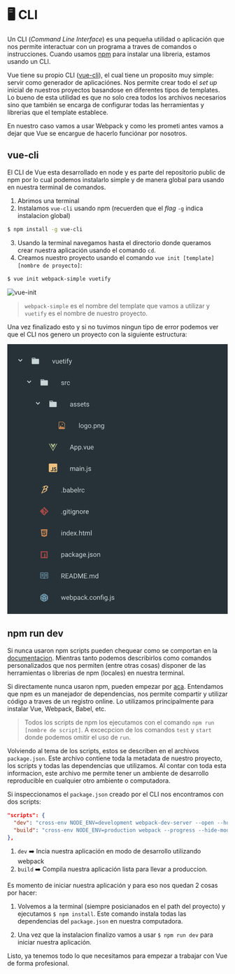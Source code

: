 # 🖥 CLI

Un CLI (*Command Line Interface*) es una pequeña utilidad o aplicación que nos permite interactuar con un programa a traves de comandos o instrucciones. Cuando usamos [npm]() para instalar una libreria, estamos usando un CLI.

Vue tiene su propio CLI ([vue-cli](https://github.com/vuejs/vue-cli)), el cual tiene un proposito muy simple: servir como generador de aplicaciónes. Nos permite crear todo el *set up* inicial de nuestros proyectos basandose en diferentes tipos de templates. Lo bueno de esta utilidad es que no solo crea todos los archivos necesarios sino que también se encarga de configurar todas las herramientas y librerias que el template establece.

En nuestro caso vamos a usar Webpack y como les prometi antes vamos a dejar que Vue se encargue de hacerlo funciónar por nosotros.

## vue-cli
El CLI de Vue esta desarrollado en node y es parte del repositorio public de npm por lo cual podemos instalarlo simple y de manera global para usando en nuestra terminal de comandos.

1. Abrimos una terminal
2. Instalamos `vue-cli` usando npm (recuerden que el *flag* `-g` indica instalacion global)
```bash
$ npm install -g vue-cli
```
3. Usando la terminal navegamos hasta el directorio donde queramos crear nuestra aplicación usando el comando `cd`.
4. Creamos nuestro proyecto usando el comando `vue init [template] [nombre de proyecto]`:
```bash
$ vue init webpack-simple vuetify
```

![vue-init](../img/cli.gif)

> `webpack-simple` es el nombre del template que vamos a utilizar y `vuetify` es el nombre de nuestro proyecto.

Una vez finalizado esto y si no tuvimos ningun tipo de error podemos ver que el CLI nos genero un proyecto con la siguiente estructura:

![project](../img/project.png)

## npm run dev

Si nunca usaron npm scripts pueden chequear como se comportan en la [documentacion](https://docs.npmjs.com/misc/scripts). Mientras tanto podemos describirlos como comandos personalizados que nos permiten (entre otras cosas) disponer de las herramientas o librerias de npm (locales) en nuestra terminal.

Si directamente nunca usaron npm, pueden empezar por [aca](https://docs.npmjs.com/getting-started/what-is-npm). Entendamos que npm es un manejador de dependencias, nos permite compartir y utilizar código a traves de un registro online. Lo utilizamos principalmente para instalar Vue, Webpack, Babel, etc.

> Todos los scripts de npm los ejecutamos con el comando `npm run [nombre de script]`. A excecpcion de los comandos `test` y `start` donde podemos omitir el uso de `run`.

Volviendo al tema de los scripts, estos se describen en el archivos `package.json`. Este archivo contiene toda la metadata de nuestro proyecto, los scripts y todas las dependencias que utilizamos. Al contar con toda esta informacion, este archivo me permite tener un ambiente de desarrollo reproducible en cualquier otro ambiente o computadora.

Si inspeccionamos el `package.json` creado por el CLI nos encontramos con dos scripts:

```json
"scripts": {
  "dev": "cross-env NODE_ENV=development webpack-dev-server --open --hot",
  "build": "cross-env NODE_ENV=production webpack --progress --hide-modules"
},
```

1. `dev` ➡️ Incia nuestra aplicación en modo de desarrollo utilizando webpack
2. `build` ➡️ Compila nuestra aplicación lista para llevar a produccion.

Es momento de iniciar nuestra aplicación y para eso nos quedan 2 cosas por hacer:

1. Volvemos a la terminal (siempre posicianados en el path del proyecto) y ejecutamos `$ npm install`. Este comando instala todas las dependencias del `package.json` en nuestra computadora.

2. Una vez que la instalacion finalizo vamos a usar `$ npm run dev` para iniciar nuestra aplicación.


Listo, ya tenemos todo lo que necesitamos para empezar a trabajar con Vue de forma profesional.
